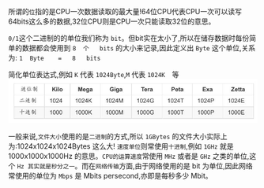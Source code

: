 所谓的`位`指的是CPU一次数据读取的最大量!64位CPU代表CPU一次可以读写64bits这么多的数据,32位CPU则是CPU一次只能读取32位的意思。


`0/1`这个二进制的的单位我们称为	`bit`。但bit实在太小了,所以在储存数据时每份简单的数据都会使用到	`8	个	bits`	的大小来记录,因此定义出	`Byte`	这个单位,关系为:
`1	Byte	=	8	bits`


简化单位表达式,例如	`K`	代表	`1024Byte`,`M`	代表	`1024K	`等
![](./images/0-1.jpg)

一般来说,`文件大小`使用的是`二进制`的方式,所以	`1GBytes`	的文件大小实际上为:1024x1024x1024Bytes	这么大!	`速度单位`则常使用`十进制`,例如	`1GHz`	就是1000x1000x1000Hz	的意思。`CPU的运算速度`常使用	`MHz`	或者是	`GHz`	之类的单位,这个	`Hz	其实就是秒分之一`。而在`网络传输`方面,由于网络使用的是	bit	为单位,因此网络常使用的单位为	`Mbps`	是	Mbits	persecond,亦即是每秒多少	Mbit。






